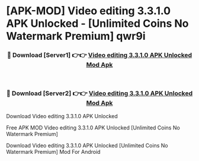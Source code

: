 # [APK-MOD] Video editing 3.3.1.0 APK Unlocked - [Unlimited Coins No Watermark Premium] qwr9i



<div align="center">
<h3>🔴 Download [Server1] 👉👉 <a href="https://momento.my/?title=Video_editing_3.3.1.0_APK_Unlocked">Video editing 3.3.1.0 APK Unlocked Mod Apk</a></h3><br>

<h3>🔴 Download [Server2] 👉👉 <a href="https://momento.my/?title=Video_editing_3.3.1.0_APK_Unlocked">Video editing 3.3.1.0 APK Unlocked Mod Apk</a></h3>
</div>



Download Video editing 3.3.1.0 APK Unlocked 

Free APK MOD Video editing 3.3.1.0 APK Unlocked [Unlimited Coins No Watermark Premium]

Download Video editing 3.3.1.0 APK Unlocked [Unlimited Coins No Watermark Premium] Mod For Android
